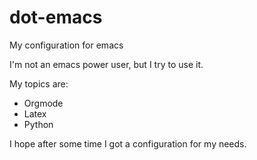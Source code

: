# dot-emacs

My configuration for emacs

I'm not an emacs power user, but I try to use it.

My topics are:
* Orgmode
* Latex
* Python

I hope after some time I got a configuration for my needs.